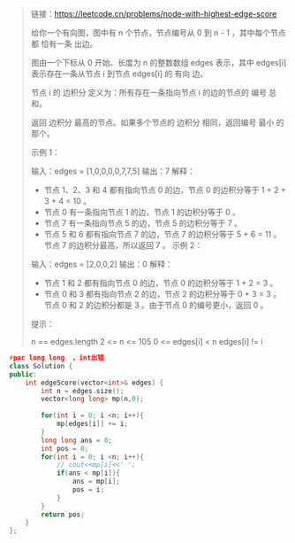 > 链接：https://leetcode.cn/problems/node-with-highest-edge-score
>
> 给你一个有向图，图中有 n 个节点，节点编号从 0 到 n - 1 ，其中每个节点都 恰有一条 出边。
>
> 图由一个下标从 0 开始、长度为 n 的整数数组 edges 表示，其中 edges[i] 表示存在一条从节点 i 到节点 edges[i] 的 有向 边。
>
> 节点 i 的 边积分 定义为：所有存在一条指向节点 i 的边的节点的 编号 总和。
>
> 返回 边积分 最高的节点。如果多个节点的 边积分 相同，返回编号 最小 的那个。
>
>  
>
> 示例 1：
>
>
> 输入：edges = [1,0,0,0,0,7,7,5]
> 输出：7
> 解释：
> - 节点 1、2、3 和 4 都有指向节点 0 的边，节点 0 的边积分等于 1 + 2 + 3 + 4 = 10 。
> - 节点 0 有一条指向节点 1 的边，节点 1 的边积分等于 0 。
> - 节点 7 有一条指向节点 5 的边，节点 5 的边积分等于 7 。
> - 节点 5 和 6 都有指向节点 7 的边，节点 7 的边积分等于 5 + 6 = 11 。
> 节点 7 的边积分最高，所以返回 7 。
> 示例 2：
>
>
> 输入：edges = [2,0,0,2]
> 输出：0
> 解释：
> - 节点 1 和 2 都有指向节点 0 的边，节点 0 的边积分等于 1 + 2 = 3 。
> - 节点 0 和 3 都有指向节点 2 的边，节点 2 的边积分等于 0 + 3 = 3 。
> 节点 0 和 2 的边积分都是 3 。由于节点 0 的编号更小，返回 0 。
>
>
> 提示：
>
> n == edges.length
> 2 <= n <= 105
> 0 <= edges[i] < n
> edges[i] != i

```cpp
#pac long long  ，int出错
class Solution {
public:
    int edgeScore(vector<int>& edges) {
        int n = edges.size();
        vector<long long> mp(n,0);
        
        for(int i = 0; i <n; i++){
            mp[edges[i]] += i;
        }
        long long ans = 0;
        int pos = 0;
        for(int i = 0; i <n; i++){
            // cout<<mp[i]<<' ';
            if(ans < mp[i]){
                ans = mp[i];
                pos = i;
            }
        }
        return pos;
    }
};
```

